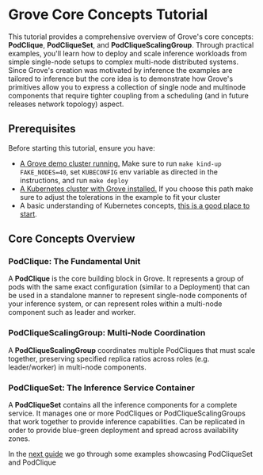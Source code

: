 # Grove Core Concepts Tutorial

This tutorial provides a comprehensive overview of Grove's core concepts: **PodClique**, **PodCliqueSet**, and **PodCliqueScalingGroup**. Through practical examples, you'll learn how to deploy and scale inference workloads from simple single-node setups to complex multi-node distributed systems. Since Grove's creation was motivated by inference the examples are tailored to inference but the core idea is to demonstrate how Grove's primitives allow you to express a collection of single node and multinode components that require tighter coupling from a scheduling (and in future releases network topology) aspect.

## Prerequisites

Before starting this tutorial, ensure you have:
- [A Grove demo cluster running.](../installation.md#developing-grove) Make sure to run `make kind-up FAKE_NODES=40`, set `KUBECONFIG` env variable as directed in the instructions, and run `make deploy`
- [A Kubernetes cluster with Grove installed.](../installation.md#deploying-grove) If you choose this path make sure to adjust the tolerations in the example to fit your cluster
-  A basic understanding of Kubernetes concepts, [this is a good place to start](https://kubernetes.io/docs/tutorials/kubernetes-basics/). 


## Core Concepts Overview

### PodClique: The Fundamental Unit
A **PodClique** is the core building block in Grove. It represents a group of pods with the same exact configuration (similar to a Deployment) that can be used in a standalone manner to represent single-node components of your inference system, or can represent roles within a multi-node component such as leader and worker.

### PodCliqueScalingGroup: Multi-Node Coordination
A **PodCliqueScalingGroup** coordinates multiple PodCliques that must scale together, preserving specified replica ratios across roles (e.g. leader/worker) in multi-node components.

### PodCliqueSet: The Inference Service Container
A **PodCliqueSet** contains all the inference components for a complete service. It manages one or more PodCliques or PodCliqueScalingGroups that work together to provide inference capabilities. Can be replicated in order to provide blue-green deployment and spread across availability zones.

In the [next guide](./pcs_and_pclq_intro.md) we go through some examples showcasing PodCliqueSet and PodClique